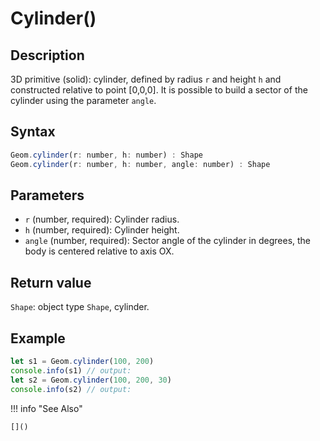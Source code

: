 # Cylinder()

## Description
3D primitive (solid): cylinder, defined by radius `r` and height `h` and constructed relative to point [0,0,0].
It is possible to build a sector of the cylinder using the parameter `angle`.

## Syntax
```javascript
Geom.cylinder(r: number, h: number) : Shape
Geom.cylinder(r: number, h: number, angle: number) : Shape
```

## Parameters
- `r` (number, required): Cylinder radius.
- `h` (number, required): Cylinder height.
- `angle` (number, required): Sector angle of the cylinder in degrees, the body is centered relative to axis OX.

## Return value
`Shape`: object type `Shape`, cylinder.

## Example
```javascript linenums="1"
let s1 = Geom.cylinder(100, 200)
console.info(s1) // output:
let s2 = Geom.cylinder(100, 200, 30)
console.info(s2) // output:
```

!!! info "See Also"

    []()